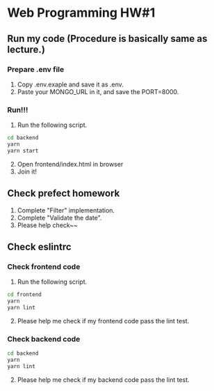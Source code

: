 # Web Programming HW#1

## Run my code (Procedure is basically same as lecture.)

### Prepare .env file
1. Copy .env.exaple and save it as .env. 
2. Paste your MONGO_URL in it, and save the PORT=8000.

### Run!!!
1. Run the following script.
```bash
cd backend
yarn
yarn start
```
2. Open frontend/index.html in browser
3. Join it!

## Check prefect homework
1. Complete "Filter" implementation.
2. Complete "Validate the date".
3. Please help check~~

## Check eslintrc

### Check frontend code
1. Run the following script.
```bash
cd frontend
yarn
yarn lint
```
2. Please help me check if my frontend code pass the lint test.

### Check backend code
```bash
cd backend
yarn
yarn lint
```
2. Please help me check if my backend code pass the lint test.
